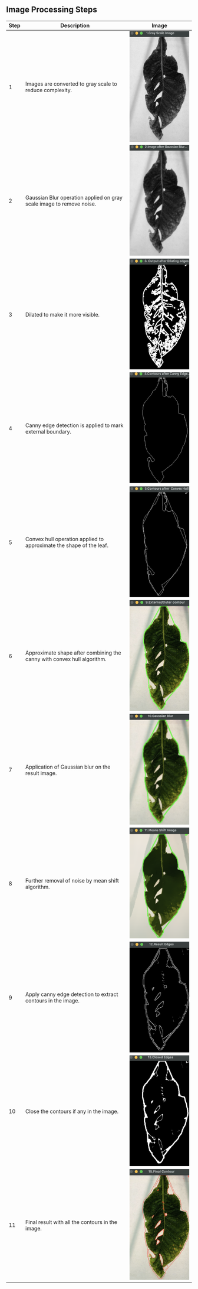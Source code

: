 ## Image Processing Steps

| Step | Description | Image |
|------|-------------|-------|
| 1 | Images are converted to gray scale to reduce complexity. | <img src="result/1.Gray-Scale.png" alt="Grayscale Image" width="300" height="300"> |
| 2 | Gaussian Blur operation applied on gray scale image to remove noise. | <img src="result/2.Gaussian-Blur.png" alt="Gaussian Blur" width="300" height="300"> |
| 3 | Dilated to make it more visible. | <img src="result/3.Dilation.png" alt="Dilation" width="300" height="300"> |
| 4 | Canny edge detection is applied to mark external boundary. | <img src="result/5.Canny.png" alt="Canny Edge Detection" width="300" height="300"> |
| 5 | Convex hull operation applied to approximate the shape of the leaf. | <img src="result/6.Convex-Hull.png" alt="Convex Hull" width="300" height="300"> |
| 6 | Approximate shape after combining the canny with convex hull algorithm. | <img src="result/9.Result.png" alt="Result" width="300" height="300"> |
| 7 | Application of Gaussian blur on the result image. | <img src="result/10.Gaussian-Blur.png" alt="Gaussian Blur on Result" width="300" height="300"> |
| 8 | Further removal of noise by mean shift algorithm. | <img src="result/11.Mean-Shift-Image.png" alt="Mean Shift Image" width="300" height="300"> |
| 9 | Apply canny edge detection to extract contours in the image. | <img src="result/12.Canny.png" alt="Canny Edge Detection" width="300" height="300"> |
| 10 | Close the contours if any in the image. | <img src="result/13.Closed-Edges.png" alt="Closed Edges" width="300" height="300"> |
| 11 | Final result with all the contours in the image. | <img src="result/14.Final.png" alt="Final Result" width="300" height="300"> |


